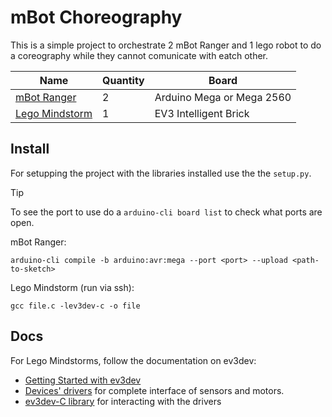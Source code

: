 # mBot Choreography

This is a simple project to orchestrate 2 mBot Ranger and 1 lego robot to do a
coreography while they cannot comunicate with eatch other.

| Name | Quantity | Board |
|---|---|---|
| [mBot Ranger](https://www.makeblock.com/pages/mbot-ranger-robot-building-kit) | 2 | Arduino Mega or Mega 2560 |
| [Lego Mindstorm](https://en.wikipedia.org/wiki/Lego_Mindstorms) | 1 | EV3 Intelligent Brick |

## Install

For setupping the project with the libraries installed use the the `setup.py`.

> [!TIP]
> To see the port to use do a `arduino-cli board list` to check what ports are
> open.

mBot Ranger:
```
arduino-cli compile -b arduino:avr:mega --port <port> --upload <path-to-sketch>
```

Lego Mindstorm (run via ssh):
```
gcc file.c -lev3dev-c -o file
```

## Docs

For Lego Mindstorms, follow the documentation on ev3dev:
- [Getting Started with ev3dev](https://www.ev3dev.org/docs/getting-started/)
- [Devices' drivers](https://docs.ev3dev.org/projects/lego-linux-drivers/en/ev3dev-stretch/) for complete interface of sensors and motors.
- [ev3dev-C library](https://github.com/in4lio/ev3dev-c) for interacting with the drivers
